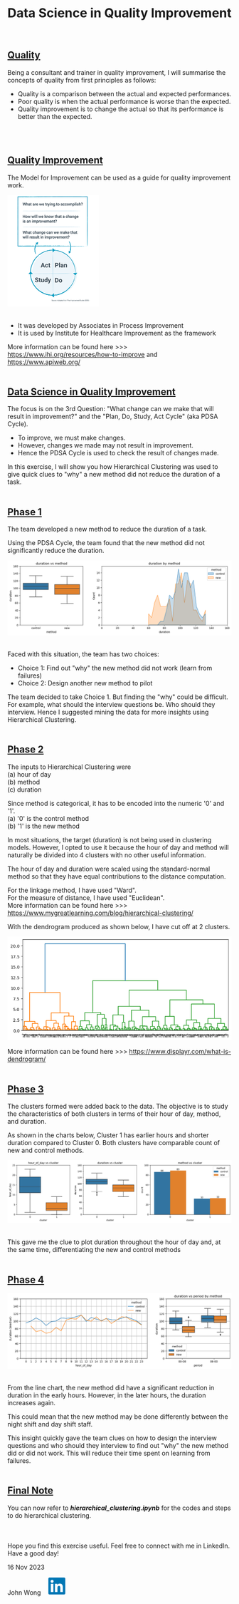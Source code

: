 # **Data Science in Quality Improvement**
<br>

## <u>**Quality**</u>

Being a consultant and trainer in quality improvement, I will summarise the concepts of quality from first principles as follows:
* Quality is a comparison between the actual and expected performances.
* Poor quality is when the actual performance is worse than the expected.
* Quality improvement is to change the actual so that its performance is better than the expected.
<br>
<br>

## <u>**Quality Improvement**</u>

The Model for Improvement can be used as a guide for quality improvement work.

<img src='model_for_improvement.png' height='250'>
<br>
<br>

* It was developed by Associates in Process Improvement
* It is used by Institute for Healthcare Improvement as the framework

More information can be found here >>> https://www.ihi.org/resources/how-to-improve and https://www.apiweb.org/
<br>
<br>

## <u>**Data Science in Quality Improvement**</u>

The focus is on the 3rd Question: "What change can we make that will result in improvement?" and the "Plan, Do, Study, Act Cycle" (aka PDSA Cycle).
* To improve, we must make changes.
* However, changes we made may not result in improvement.
* Hence the PDSA Cycle is used to check the result of changes made.

In this exercise, I will show you how Hierarchical Clustering was used to give quick clues to "why" a new method did not reduce the duration of a task.
<br>
<br>

## <u>**Phase 1**</u>

The team developed a new method to reduce the duration of a task.

Using the PDSA Cycle, the team found that the new method did not significantly reduce the duration.

<img src='phase_01.png'>
<br>
<br>

Faced with this situation, the team has two choices:
* Choice 1: Find out "why" the new method did not work (learn from failures)
* Choice 2: Design another new method to pilot

The team decided to take Choice 1. But finding the "why" could be difficult. For example, what should the interview questions be. Who should they interview. Hence I suggested mining the data for more insights using Hierarchical Clustering.
<br>
<br>

## <u>**Phase 2**</u>

The inputs to Hierarchical Clustering were  
(a) hour of day  
(b) method  
(c) duration  

Since method is categorical, it has to be encoded into the numeric '0' and '1'.  
(a) '0' is the control method  
(b) '1' is the new method  

In most situations, the target (duration) is not being used in clustering models. However, I opted to use it because the hour of day and method will naturally be divided into 4 clusters with no other useful information.

The hour of day and duration were scaled using the standard-normal method so that they have equal contributions to the distance computation.

For the linkage method, I have used "Ward".  
For the measure of distance, I have used "Euclidean".  
More information can be found here >>> https://www.mygreatlearning.com/blog/hierarchical-clustering/

With the dendrogram produced as shown below, I have cut off at 2 clusters.

<img src='phase_02.png'>

More information can be found here >>> https://www.displayr.com/what-is-dendrogram/
<br>
<br>

## <u>**Phase 3**</u>

The clusters formed were added back to the data. The objective is to study the characteristics of both clusters in terms of their hour of day, method, and duration.

As shown in the charts below, Cluster 1 has earlier hours and shorter duration compared to Cluster 0. Both clusters have comparable count of new and control methods.

<img src='phase_03.png'>
<br>
<br>

This gave me the clue to plot duration throughout the hour of day and, at the same time, differentiating the new and control methods
<br>
<br>

## <u>**Phase 4**</u>

<img src='phase_04.png'>
<br>
<br>

From the line chart, the new method did have a significant reduction in duration in the early hours. However, in the later hours, the duration increases again.

This could mean that the new method may be done differently between the night shift and day shift staff.

This insight quickly gave the team clues on how to design the interview questions and who should they interview to find out "why" the new method did or did not work. This will reduce their time spent on learning from failures.
<br>
<br>

## <u>**Final Note**</u>

You can now refer to ***hierarchical_clustering.ipynb*** for the codes and steps to do hierarchical clustering.
<br>
<br>
<br>
<br>
Hope you find this exercise useful. Feel free to connect with me in LinkedIn. Have a good day!

16 Nov 2023

John Wong &nbsp;&nbsp; [<img src='linkedin.png' height="40"/>](https://www.linkedin.com/in/wongchikeongjohn)
